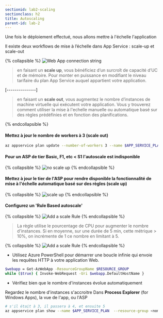 ```yaml
---
sectionid: lab2-scaling
sectionclass: h2
title: Autoscaling
parent-id: lab-2
---
```


Une fois le déploiement effectué, nous allons mettre à l'échelle l'application

Il existe deux workflows de mise à l’échelle dans App Service : scale-up et scale-out

{% collapsible %}
![Web App connection string](/media/lab1/asp_scaling.png)

> en faisant un **scale up**, vous bénéficiez d’un surcroît de capacité d’UC et de mémoire. Pour monter en puissance en modifiant le niveau tarifaire du plan App Service auquel appartient votre application.

[---------------]
> en faisant un **scale out**, vous augmentez le nombre d’instances de machine virtuelle qui exécutent votre application. Vous y trouverez comment utiliser  la mise à l'echelle manuelle ou automatique basé sur des règles prédéfinies et en fonction des planifications.

{% endcollapsible %}

#### Mettez à jour le nombre de workers à 3 (scale out)

```bash
az appservice plan update --number-of-workers 3 --name $APP_SERVICE_PLAN --resource-group $RESOURCE_GROUP
```

#### Pour un ASP de tier Basic, F1, etc < S1 l'autoscale est indisponible

{% collapsible %}
![no scale up](/media/lab1/scale_up_not_available.png)
{% endcollapsible %}

#### Mettez à jour le tier de l'ASP pour rendre disponible la fonctionnalité de mise à l'échelle automatique basé sur des règles (scale up)

{% collapsible %}
![scale up](/media/lab1/scale_up_asp.png)
{% endcollapsible %}

#### Configurez un 'Rule Based autoscale'

{% collapsible %}
![Add a scale Rule](/media/lab1/custom_scale_out.png)
{% endcollapsible %}
  
> La règle utilise le pourcentage de CPU pour augmenter le nombre d'instances. Si en moyenne, sur une durée de 5 min, cette métrique > 10%, on incrémente de 1 ce nombre en limitant à 5.

{% collapsible %}
![Add a scale Rule](/media/lab1/scale_rule.png)
{% endcollapsible %}

- Utilisez Azure PowerShell pour démarrer une boucle infinie qui envoie les requêtes HTTP à votre application Web.
  
```bash
$webapp = Get-AzWebApp -ResourceGroupName $RESOURCE_GROUP
while ($true) { Invoke-WebRequest -Uri $webapp.DefaultHostName }
```

- Vérifiez bien que le nombre d'instances évolue automatiquement

Regardez le nombre d'instances s'accroitre Dans **Process Explorer** (for Windows Apps), la vue de l'app, ou l'ASP

```bash
# s'il était à 3, il passera à 4, et ensuite 5
az appservice plan show --name $APP_SERVICE_PLAN  --resource-group <nom_du_groupe_de_ressources> --query 'sku.capacity'
```
